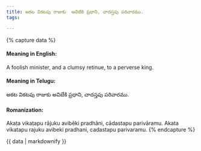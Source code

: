 ```yaml
---
title: అకట వికటపు రాజుకు  అవిబేకి ప్రధాని, చాదస్తపు పరివారము.
tags:

---
```


{% capture data %}
#### Meaning in English:
A foolish minister, and a clumsy retinue, to a perverse king.

#### Meaning in Telugu:
అకట వికటపు రాజుకు  అవిబేకి ప్రధాని, చాదస్తపు పరివారము.

#### Romanization:
Akaṭa vikaṭapu rājuku  avibēki pradhāni, cādastapu parivāramu.
Akata vikatapu rajuku  avibeki pradhani, cadastapu parivaramu.
{% endcapture %}

{{ data | markdownify }}

